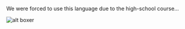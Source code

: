 We were forced to use this language due to the high-school course...

![alt boxer](https://2ch.hk/b/arch/2016-09-21/src/136554449/14743998495700.jpg)
